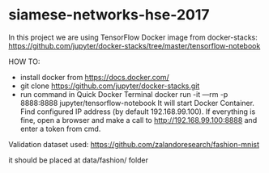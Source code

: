 # siamese-networks-hse-2017

In this project we are using TensorFlow Docker image from docker-stacks: 
https://github.com/jupyter/docker-stacks/tree/master/tensorflow-notebook

HOW TO:
* install docker from https://docs.docker.com/
* git clone https://github.com/jupyter/docker-stacks.git
* run command in Quick Docker Terminal docker run -it —rm -p 8888:8888 jupyter/tensorflow-notebook
It will start Docker Container. Find configured IP address (by default 192.168.99.100).
If everything is fine, open a browser and make a call to http://192.168.99.100:8888 and enter a token from cmd.

Validation dataset used: 
https://github.com/zalandoresearch/fashion-mnist

it should be placed at data/fashion/ folder
